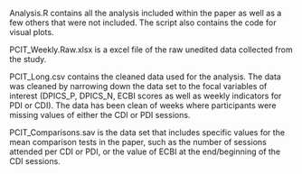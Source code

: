 Analysis.R contains all the analysis included within the paper as well as a few others that were not included. The script also contains the code for visual plots. 

PCIT_Weekly.Raw.xlsx is a excel file of the raw unedited data collected from the study.

PCIT_Long.csv contains the cleaned data used for the analysis. The data was cleaned by narrowing down the data set to the focal variables of interest (DPICS_P, DPICS_N, ECBI scores as well as weekly indicators for PDI or CDI). The data has been clean of weeks where participants were missing values of either the CDI or PDI sessions.

PCIT_Comparisons.sav is the data set that includes specific values for the mean comparison tests in the paper, such as the number of sessions attended per CDI or PDI, or the value of ECBI at the end/beginning of the CDI sessions.
